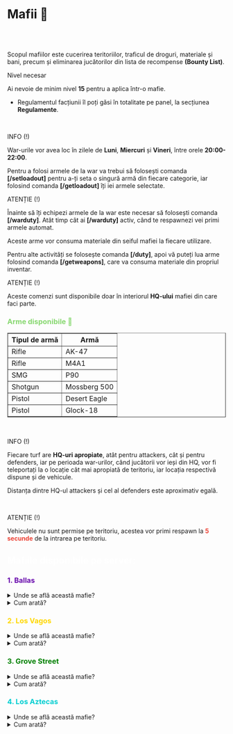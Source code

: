 <h1>Mafii 🥷</h1>
<br><br>
<p>Scopul mafiilor este cucerirea teritoriilor, traficul de droguri, materiale și bani, precum și eliminarea jucătorilor din lista de recompense <strong>(Bounty List)</strong>.</p>
<div class="danger-container">
    <p class="title">Nivel necesar</p>
    <p class="description">Ai nevoie de minim nivel <strong>15</strong> pentru a aplica într-o mafie.</p>
</div>
<ul>
    <li>Regulamentul facțiunii îl poți găsi în totalitate pe panel, la secțiunea <b>Regulamente</b>.</li>
</ul>
<br>
<div class="tip-container">
    <p class="title">INFO (!)</p>
    <p class="description">War-urile vor avea loc în zilele de <strong>Luni</strong>, <strong>Miercuri</strong> și <strong>Vineri</strong>, între orele <strong>20:00-22:00</strong>.</p>
</div>
<p>Pentru a folosi armele de la war va trebui să folosești comanda <strong>[/setloadout]</strong> pentru a-ți seta o singură armă din fiecare categorie, iar folosind comanda <strong>[/getloadout]</strong> îți iei armele selectate.</p>
<div class="danger-container">
    <p class="title">ATENȚIE (!)</p>
    <p class="description">Înainte să îți echipezi armele de la war este necesar să folosești comanda <strong>[/warduty]</strong>. Atât timp cât ai <strong>[/warduty]</strong> activ, când te respawnezi vei primi armele automat.</p>
    <p class="description">Aceste arme vor consuma materiale din seiful mafiei la fiecare utilizare.</p>
</div>
<p>Pentru alte activități se folosește comanda <strong>[/duty]</strong>, apoi vă puteți lua arme folosind comanda <strong>[/getweapons]</strong>, care va consuma materiale din propriul inventar.</p>
<div class="danger-container">
    <p class="title">ATENȚIE (!)</p>
    <p class="description">Aceste comenzi sunt disponibile doar în interiorul <strong>HQ-ului</strong> mafiei din care faci parte.</p>
</div>
<h3 style="color:#88d871">Arme disponibile 🔫</h3>
<table border="1">
    <thead>
        <tr>
            <th>Tipul de armă</th>
            <th>Armă</th>
        </tr>
    </thead>
    <tbody>
        <tr>
            <td>Rifle</td>
            <td>AK-47</td>
        </tr>
        <tr>
            <td>Rifle</td>
            <td>M4A1</td>
        </tr>
        <tr>
            <td>SMG</td>
            <td>P90</td>
        </tr>
        <tr>
            <td>Shotgun</td>
            <td>Mossberg 500</td>
        </tr>
        <tr>
            <td>Pistol</td>
            <td>Desert Eagle</td>
        </tr>
        <tr>
            <td>Pistol</td>
            <td>Glock-18</td>
        </tr>
    </tbody>
</table>
<br>
<div class="tip-container">
    <p class="title">INFO (!)</p>
    <p class="description" style="margin-bottom: 10px;">Fiecare turf are <strong>HQ-uri apropiate</strong>, atât pentru attackers, cât și pentru defenders, iar pe perioada war-urilor, când jucătorii vor ieși din HQ, vor fi teleportați la o locație cât mai apropiată de teritoriu, iar locația respectivă dispune și de vehicule. </p>
    <p class="description">Distanța dintre HQ-ul attackers și cel al defenders este aproximativ egală.</p>    
</div>
<br>
<div class="danger-container">
    <p class="title">ATENȚIE (!)</p>
    <p class="description">Vehiculele nu sunt permise pe teritoriu, acestea vor primi respawn la <strong style="color:#ec4235">5 secunde</strong> de la intrarea pe teritoriu.</p>
</div>
<h2 style="color:white">Mafiile disponibile pe server:</h2>
<h3 style="color:#6A0DAD">1. Ballas</h3>
<details class="details custom-block">
    <summary>Unde se află această mafie?</summary>
    <p><img src="https://i.imgur.com/iRimNVv.png" alt="Locație Ballas" title="Locație Ballas"></p>
</details>

<details class="details custom-block">
    <summary>Cum arată?</summary>
    <p><img src="https://i.imgur.com/gZcou5X.png" alt="HQ Ballas" title="HQ Ballas"></p>
</details>
<h3 style="color:#FFD700">2. Los Vagos</h3>
<details class="details custom-block">
    <summary>Unde se află această mafie?</summary>
    <p><img src="https://i.imgur.com/Dsr3s6N.png" alt="Locație Los Vagos" title="Locație Los Vagos"></p>
</details>

<details class="details custom-block">
    <summary>Cum arată?</summary>
    <p><img src="https://i.imgur.com/lDb8FqE.png" alt="HQ Los Vagos" title="HQ Los Vagos"></p>
</details>
<h3 style="color:#008000">3. Grove Street</h3>
<details class="details custom-block">
    <summary>Unde se află această mafie?</summary>
    <p><img src="https://i.imgur.com/1DYTNEO.png" alt="Locație Grove Street" title="Locație Grove Street"></p>
</details>

<details class="details custom-block">
    <summary>Cum arată?</summary>
    <p><img src="https://i.imgur.com/lrffWnd.png" alt="HQ Grove Street" title="HQ Grove Street"></p>
</details>
<h3 style="color:#00CED1">4. Los Aztecas</h3>
<details class="details custom-block">
    <summary>Unde se află această mafie?</summary>
    <p><img src="https://i.imgur.com/7m18gB5.png" alt="Locație Los Aztecas" title="Locație Los Aztecas"></p>
</details>

<details class="details custom-block">
    <summary>Cum arată?</summary>
    <p><img src="https://i.imgur.com/fckIezR.png" alt="HQ Los Aztecas" title="HQ Los Aztecas"></p>
</details>
